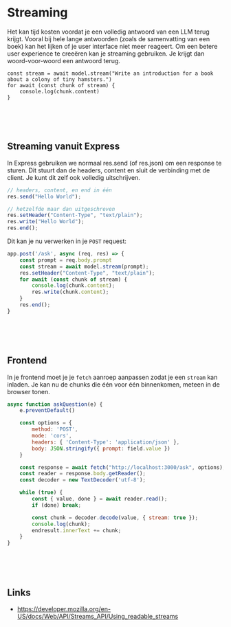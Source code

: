 # Streaming

Het kan tijd kosten voordat je een volledig antwoord van een LLM terug krijgt. Vooral bij hele lange antwoorden (zoals de samenvatting van een boek) kan het lijken of je user interface niet meer reageert. Om een betere user experience te creeëren kan je streaming gebruiken. Je krijgt dan woord-voor-woord een antwoord terug.

```ja
const stream = await model.stream("Write an introduction for a book about a colony of tiny hamsters.")
for await (const chunk of stream) {
    console.log(chunk.content)
}
```

<br><bR><br>

## Streaming vanuit Express

In Express gebruiken we normaal res.send (of res.json) om een response te sturen. Dit stuurt dan de headers, content en sluit de verbinding met de client. Je kunt dit zelf ook volledig uitschrijven.

```js
// headers, content, en end in één
res.send("Hello World"); 

// hetzelfde maar dan uitgeschreven
res.setHeader("Content-Type", "text/plain");
res.write("Hello World");
res.end();
```
Dit kan je nu verwerken in je `POST` request:

```js
app.post('/ask', async (req, res) => {
    const prompt = req.body.prompt
    const stream = await model.stream(prompt);
    res.setHeader("Content-Type", "text/plain");
    for await (const chunk of stream) {
        console.log(chunk.content);
        res.write(chunk.content);
    }
    res.end();
}
```
<br><bR><br>

## Frontend

In je frontend moet je je `fetch` aanroep aanpassen zodat je een `stream` kan inladen. Je kan nu de chunks die één voor één binnenkomen, meteen in de browser tonen.

```js
async function askQuestion(e) {
    e.preventDefault()

    const options = {
        method: 'POST',
        mode: 'cors',
        headers: { 'Content-Type': 'application/json' },
        body: JSON.stringify({ prompt: field.value })
    }

    const response = await fetch("http://localhost:3000/ask", options);
    const reader = response.body.getReader();
    const decoder = new TextDecoder('utf-8');

    while (true) {
        const { value, done } = await reader.read();
        if (done) break;

        const chunk = decoder.decode(value, { stream: true });
        console.log(chunk);
        endresult.innerText += chunk;
    }
}
```

<br><bR><br>


## Links

- https://developer.mozilla.org/en-US/docs/Web/API/Streams_API/Using_readable_streams
